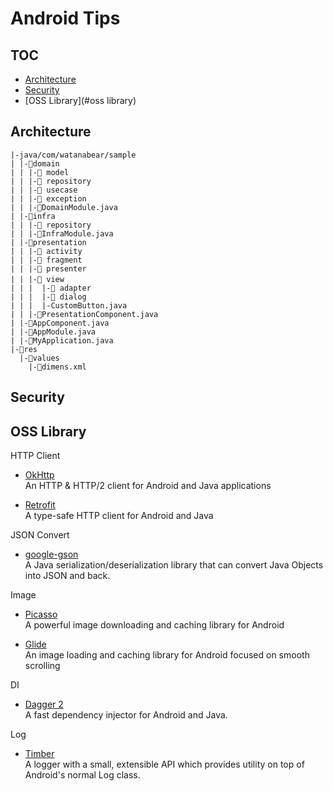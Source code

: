 # Android Tips

## TOC
- [Architecture](#architecture)
- [Security](#security)
- [OSS Library](#oss library)


## Architecture
```
|-java/com/watanabear/sample  
| |-📁domain  
| | |-📁 model  
| | |-📁 repository  
| | |-📁 usecase   
| | |-📁 exception   
| | |-📃DomainModule.java
| |-📁infra  
| | |-📁 repository    
| | |-📃InfraModule.java
| |-📁presentation  
| | |-📁 activity  
| | |-📁 fragment  
| | |-📁 presenter  
| | |-📁 view　  
| | |  |-📁 adapter  
| | |  |-📁 dialog  
| | |  |-CustomButton.java  
| | |-📃PresentationComponent.java
| |-📃AppComponent.java
| |-📃AppModule.java
| |-📃MyApplication.java  
|-📁res  
  |-📁values  
    |-📃dimens.xml  
```
## Security

## OSS Library

HTTP Client
- [OkHttp](http://square.github.io/okhttp/)  
An HTTP & HTTP/2 client for Android and Java applications

- [Retrofit](https://square.github.io/retrofit/)  
A type-safe HTTP client for Android and Java

JSON Convert
- [google-gson](https://github.com/google/gson)  
A Java serialization/deserialization library that can convert Java Objects into JSON and back.

Image
- [Picasso](http://square.github.io/picasso/)  
A powerful image downloading and caching library for Android

- [Glide](https://github.com/bumptech/glide)  
An image loading and caching library for Android focused on smooth scrolling

DI
- [Dagger 2](https://github.com/google/dagger)  
A fast dependency injector for Android and Java.

Log
- [Timber](https://github.com/JakeWharton/timber)  
A logger with a small, extensible API which provides utility on top of Android's normal Log class.
